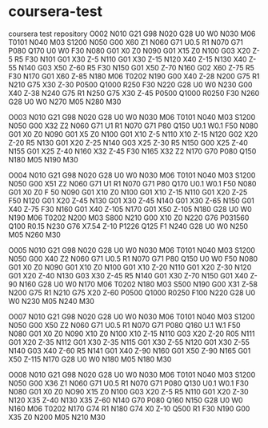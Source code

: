 # coursera-test
coursera test repository
O002
N010 G21 G98
N020 G28 U0 W0
N030 M06 T0101
N040 M03 S1200
N050 G00 X60 Z1
N060 G71 U0.5 R1
N070 G71 P080 Q170 U0 W0 F30
N080 G01 X0 Z0
N090 G01 X15 Z0
N100 G03 X20 Z-5 R5 F30
N101 G01 X30 Z-5
N110 G01 X30 Z-15
N120 X40 Z-15
N130 X40 Z-55
N140 G03 X50 Z-60 R5 F30
N150 G01 X50 Z-70
N160 G02 X60 Z-75 R5 F30
N170 G01 X60 Z-85
N180 M06 T0202
N190 G00 X40 Z-28
N200 G75 R1
N210 G75 X30 Z-30 P0500 Q1000 R250 F30
N220 G28 U0 W0
N230 G00 X40 Z-38
N240 G75 R1
N250 G75 X30 Z-45 P0500 Q1000 R0250 F30
N260 G28 U0 W0
N270 M05
N280 M30

O003
N010 G21 G98
N020 G28 U0 W0
N030 M06 T0101
N040 M03 S1200
N050 G00 X32 Z2
N060 G71 U1 R1
N070 G71 P80 Q150 U0.1 W0.1 F50
N080 G01 X0 Z0
N090 G01 X5 Z0
N100 G01 X10 Z-5
N110 X10 Z-15
N120 G02 X20 Z-20 R5
N130 G01 X20 Z-25
N140 G03 X25 Z-30 R5
N150 G00 X25 Z-40
N155 G01 X25 Z-40
N160 X32 Z-45 F30
N165 X32 Z2
N170 G70 P080 Q150
N180 M05
N190 M30

O004
N010 G21 G98
N020 G28 U0 W0
N030 M06 T0101
N040 M03 S1200
N050 G00 X51 Z2
N060 G71 U1 R1
N070 G71 P80 Q170 U0.1 W0.1 F50
N080 G01 X0 Z0 F 50
N090 G01 X10 Z0
N100 G01 X10 Z-15
N110 G01 X20 Z-25 F50
N120 G01 X20 Z-45
N130 G01 X30 Z-45
N140 G01 X30 Z-65
N150 G01 X40 Z-75 F30
N160 G01 X40 Z-105
N170 G01 X50 Z-105
N180 G28 U0 W0
N190 M06 T0202
N200 M03 S800
N210 G00 X10 Z0
N220 G76 P031560 Q100 R0.15
N230 G76 X7.54 Z-10 P1226 Q125 F1
N240 G28 U0 W0
N250 M05
N260 M30

O005
N010 G21 G98
N020 G28 U0 W0
N030 M06 T0101
N040 M03 S1200
N050 G00 X40 Z2
N060 G71 U0.5 R1
N070 G71 P80 Q150 U0 W0 F50
N080 G01 X0 Z0
N090 G01 X10 Z0
N100 G01 X10 Z-20
N110 G01 X20 Z-30
N120 G01 X20 Z-40
N130 G03 X30 Z-45 R5
N140 G01 X30 Z-70
N150 G01 X40 Z-90
N160 G28 U0 W0
N170 M06 T0202
N180 M03 S500
N190 G00 X31 Z-58
N200 G75 R1
N210 G75 X20 Z-60 P0500 Q1000 R0250 F100
N220 G28 U0 W0
N230 M05
N240 M30

O007
N010 G21 G98
N020 G28 U0 W0
N030 M06 T0101
N040 M03 S1200
N050 G00 X50 Z2
N060 G71 U0.5 R1
N070 G71 P080 Q160 U.1 W.1 F50
N080 G01 X0 Z0
N090 X10 Z0
N100 X10 Z-15
N110 G03 X20 Z-20 R05
N111 G01 X20 Z-35
N112 G01 X30 Z-35
N115 G01 X30 Z-55
N120 G01 X30 Z-55
N140 G03 X40 Z-60 R5
N141 G01 X40 Z-90
N160 G01 X50 Z-90
N165 G01 X50 Z-115
N170 G28 U0 W0
N180 M05
N180 M30

O008
N010 G21 G98
N020 G28 U0 W0
N030 M06 T0101
N040 M03 S1200
N050 G00 X36 Z1
N060 G71 U0.5 R1
N070 G71 P080 Q130 U0.1 W0.1 F30
N080 G01 X0 Z0
NO90 X15 Z0
N100 G03 X20 Z-5 R5
N110 G01 X20 Z-30
N120 X35 Z-40
N130 X35 Z-60
N140 G70 P080 Q160
N150 G28 U0 W0
N160 M06 T0202
N170 G74 R1
N180 G74 X0 Z-10 Q500 R1 F30
N190 G00 X35 Z0
N200 M05
N210 M30 
